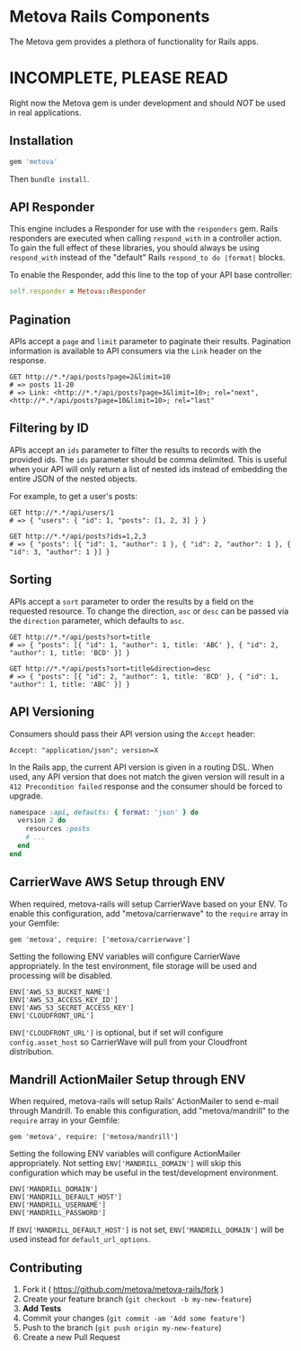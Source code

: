 # Metova Rails Components

The Metova gem provides a plethora of functionality for Rails apps.

# INCOMPLETE, PLEASE READ

Right now the Metova gem is under development and should *NOT* be used in real applications.

## Installation

```ruby
gem 'metova'
```

Then `bundle install`.

## API Responder

This engine includes a Responder for use with the `responders` gem. Rails responders are executed when calling
`respond_with` in a controller action. To gain the full effect of these libraries, you should always be using
`respond_with` instead of the "default" Rails `respond_to do |format|` blocks.

To enable the Responder, add this line to the top of your API base controller:

```ruby
self.responder = Metova::Responder
```

## Pagination

APIs accept a `page` and `limit` parameter to paginate their results. Pagination information is available to API
consumers via the `Link` header on the response.

```
GET http://*.*/api/posts?page=2&limit=10
# => posts 11-20
# => Link: <http://*.*/api/posts?page=3&limit=10>; rel="next", <http://*.*/api/posts?page=10&limit=10>; rel="last"
```

## Filtering by ID

APIs accept an `ids` parameter to filter the results to records with the provided ids. The `ids` parameter should be
comma delimited. This is useful when your API will only return a list of nested ids instead of embedding
the entire JSON of the nested objects.

For example, to get a user's posts:

```
GET http://*.*/api/users/1
# => { "users": { "id": 1, "posts": [1, 2, 3] } }

GET http://*.*/api/posts?ids=1,2,3
# => { "posts": [{ "id": 1, "author": 1 }, { "id": 2, "author": 1 }, { "id": 3, "author": 1 }] }
```

## Sorting

APIs accept a `sort` parameter to order the results by a field on the requested resource. To change the direction, `asc` or `desc`
can be passed via the `direction` parameter, which defaults to `asc`.

```
GET http://*.*/api/posts?sort=title
# => { "posts": [{ "id": 1, "author": 1, title: 'ABC' }, { "id": 2, "author": 1, title: 'BCD' }] }

GET http://*.*/api/posts?sort=title&direction=desc
# => { "posts": [{ "id": 2, "author": 1, title: 'BCD' }, { "id": 1, "author": 1, title: 'ABC' }] }
```

## API Versioning

Consumers should pass their API version using the `Accept` header:

`Accept: "application/json"; version=X`

In the Rails app, the current API version is given in a routing DSL. When used, any API version that does not match the given version
will result in a `412 Precondition failed` response and the consumer should be forced to upgrade.

```ruby
namespace :api, defaults: { format: 'json' } do
  version 2 do
    resources :posts
    # ...
  end
end
```

## CarrierWave AWS Setup through ENV

When required, metova-rails will setup CarrierWave based on your ENV. To enable this configuration, add "metova/carrierwave"
to the `require` array in your Gemfile:

`gem 'metova', require: ['metova/carrierwave']`

Setting the following ENV variables will configure CarrierWave appropriately. In the test environment, file storage will be used and
processing will be disabled.

```
ENV['AWS_S3_BUCKET_NAME']
ENV['AWS_S3_ACCESS_KEY_ID']
ENV['AWS_S3_SECRET_ACCESS_KEY']
ENV['CLOUDFRONT_URL']
```

`ENV['CLOUDFRONT_URL']` is optional, but if set will configure `config.asset_host` so CarrierWave will pull from your Cloudfront distribution.

## Mandrill ActionMailer Setup through ENV

When required, metova-rails will setup Rails' ActionMailer to send e-mail through Mandrill. To enable this configuration, add "metova/mandrill"
to the `require` array in your Gemfile:

`gem 'metova', require: ['metova/mandrill']`

Setting the following ENV variables will configure ActionMailer appropriately. Not setting `ENV['MANDRILL_DOMAIN']` will skip this configuration
which may be useful in the test/development environment.

```
ENV['MANDRILL_DOMAIN']
ENV['MANDRILL_DEFAULT_HOST']
ENV['MANDRILL_USERNAME']
ENV['MANDRILL_PASSWORD']
```

If `ENV['MANDRILL_DEFAULT_HOST']` is not set, `ENV['MANDRILL_DOMAIN']` will be used instead for `default_url_options`.

## Contributing

1. Fork it ( https://github.com/metova/metova-rails/fork )
2. Create your feature branch (`git checkout -b my-new-feature`)
3. **Add Tests**
4. Commit your changes (`git commit -am 'Add some feature'`)
5. Push to the branch (`git push origin my-new-feature`)
6. Create a new Pull Request
